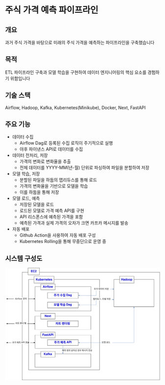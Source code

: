 # 주식 가격 예측 파이프라인

## 개요

과거 주식 가격을 바탕으로 미래의 주식 가격을 예측하는 파이프라인을 구축했습니다

## 목적

ETL 파이프라인 구축과 모델 학습을 구현하여 데이터 엔지니어링의 핵심 요소를 경험하기 위함입니다

## 기술 스택

Airflow, Hadoop, Kafka, Kubernetes(Minikube), Docker, Next, FastAPI

## 주요 기능

- 데이터 수집
  - Airflow Dag로 등록된 수집 로직이 주기적으로 실행
  - 야후 파이낸스 API로 데이터를 수집
- 데이터 전처리, 저장
  - 가격의 변화로 변화율을 추출
  - 전체 데이터를 YYYY-MM(년-월) 단위로 파싱하여 파일을 분할하여 저장
- 모델 학습, 저장
  - 분할된 파일을 하둡의 맵리듀스를 통해 로드
  - 가격의 변화율을 기반으로 모델을 학습
  - 이를 하둡을 통해 저장
- 모델 로드, 예측
  - 저장된 모델을 로드
  - 로드된 모델로 가격 예측 API를 구현
  - API 리스폰스에 예측된 가격을 포함
  - 예측된 가격과 실제 가격의 오차가 크면 카프카 메시지를 발송
- 자동 배포
  - Github Action을 사용하여 자동 배포 구성
  - Kubernetes Rolling을 통해 무중단으로 운영 중

## 시스템 구성도

![시스템 구성도](./system_diagram.svg)
